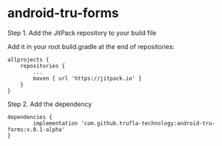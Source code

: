 # android-tru-forms

Step 1. Add the JitPack repository to your build file

Add it in your root build.gradle at the end of repositories:

	allprojects {
		repositories {
			...
			maven { url 'https://jitpack.io' }
		}
	}


Step 2. Add the dependency

	dependencies {
	        implementation 'com.github.trufla-technology:android-tru-forms:v.0.1-alpha'
	}	
	
